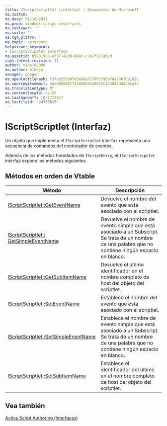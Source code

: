 ```yaml
---
title: IScriptScriptlet (interfaz) | Documentos de Microsoft
ms.custom: ''
ms.date: 01/18/2017
ms.prod: windows-script-interfaces
ms.reviewer: ''
ms.suite: ''
ms.tgt_pltfrm: ''
ms.topic: reference
helpviewer_keywords:
- IScriptScriptlet interface
ms.assetid: b9981908-a337-4228-864c-c741f111ab2d
caps.latest.revision: 11
author: mikejo5000
ms.author: mikejo
manager: ghogen
ms.openlocfilehash: f3fa3253997d3a09a7170f3795bf8a7bbf8a182c
ms.sourcegitcommit: aadb9588877418b8b55a5612c1d3842d4520ca4c
ms.translationtype: MT
ms.contentlocale: es-ES
ms.lasthandoff: 10/27/2017
ms.locfileid: "24733815"
---
```

# <a name="iscriptscriptlet-interface"></a>IScriptScriptlet (Interfaz)
Un objeto que implementa el `IScriptScriptlet` interfaz representa una secuencia de comandos del controlador de eventos.  
  
 Además de los métodos heredados de `IScriptEntry`, el `IScriptScriptlet` interfaz expone los métodos siguientes.  
  
## <a name="methods-in-vtable-order"></a>Métodos en orden de Vtable  
  
|Método|Descripción|  
|------------|-----------------|  
|[IScriptScriptlet::GetEventName](../../winscript/reference/iscriptscriptlet-geteventname.md)|Devuelve el nombre del evento que está asociado con el scriptlet.|  
|[IScriptScriptlet:: GetSimpleEventName](../../winscript/reference/iscriptscriptlet-getsimpleeventname.md)|Devuelve el nombre de evento simple que está asociado a un Subscript. Se trata de un nombre de una palabra que no contiene ningún espacio en blanco.|  
|[IScriptScriptlet::GetSubItemName](../../winscript/reference/iscriptscriptlet-getsubitemname.md)|Devuelve el último identificador en el nombre completo de host del objeto del scriptlet.|  
|[IScriptScriptlet::SetEventName](../../winscript/reference/iscriptscriptlet-seteventname.md)|Establece el nombre del evento que está asociado con el scriptlet.|  
|[IScriptScriptlet::SetSimpleEventName](../../winscript/reference/iscriptscriptlet-setsimpleeventname.md)|Establece el nombre de evento simple que está asociado a un Subscript. Se trata de un nombre de una palabra que no contiene ningún espacio en blanco.|  
|[IScriptScriptlet::SetSubItemName](../../winscript/reference/iscriptscriptlet-setsubitemname.md)|Establece el identificador del último en el nombre completo de host del objeto del scriptlet.|  
  
## <a name="see-also"></a>Vea también  
 [Active Script Authoring (Interfaces)](../../winscript/reference/active-script-authoring-interfaces.md)